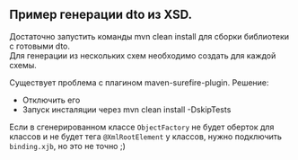 ## Пример генерации dto из XSD.
Достаточно запустить команды mvn clean install для сборки библиотеки с готовыми dto.  
Для генерации из нескольких схем необходимо создать <execution> для каждой схемы.  
  
Существует проблема с плагином maven-surefire-plugin. Решение:
- Отключить его
- Запуск инсталяции через mvn clean install -DskipTests
  
Если в сгенерированном классе `ObjectFactory` не будет оберток для классов и не будет тега `@XmlRootElement` у классов, 
нужно подключить `binding.xjb`, но это не точно ;)
